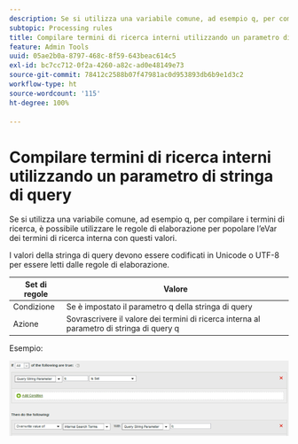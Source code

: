 ```yaml
---
description: Se si utilizza una variabile comune, ad esempio q, per compilare i termini di ricerca, è possibile utilizzare le regole di elaborazione per popolare l’eVar dei termini di ricerca interna con questi valori.
subtopic: Processing rules
title: Compilare termini di ricerca interni utilizzando un parametro di stringa di query
feature: Admin Tools
uuid: 05ae2b0a-8797-468c-8f59-643beac614c5
exl-id: bc7cc712-0f2a-4260-a82c-ad0e48149e73
source-git-commit: 78412c2588b07f47981ac0d953893db6b9e1d3c2
workflow-type: ht
source-wordcount: '115'
ht-degree: 100%

---
```


# Compilare termini di ricerca interni utilizzando un parametro di stringa di query

Se si utilizza una variabile comune, ad esempio q, per compilare i termini di ricerca, è possibile utilizzare le regole di elaborazione per popolare l’eVar dei termini di ricerca interna con questi valori.

I valori della stringa di query devono essere codificati in Unicode o UTF-8 per essere letti dalle regole di elaborazione.

| Set di regole | Valore |
|---|---|
| Condizione | Se è impostato il parametro q della stringa di query |
| Azione | Sovrascrivere il valore dei termini di ricerca interna al parametro di stringa di query q |

Esempio:

![](assets/populate-internal-search-terms.png)
